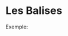 <div w-full h-full>
    <div>
        <h1 w-40 pb-4 text-ts font-mono text-2xl>Les Balises</h1>
    </div>
    <div>
        <div>
        <ListCustom
        title="Est composée de deux éléments"
        :list="[
            `Une balise ouvrante <p>`,
            `Une balise fermante </p>`,
        ]"
        />
        </div> 
    </div>
    <p>Exemple:</p>
</div>
